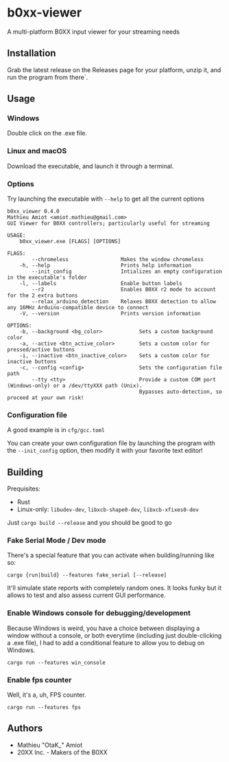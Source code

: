 # b0xx-viewer

A multi-platform B0XX input viewer for your streaming needs

## Installation

Grab the latest release on the Releases page for your platform, unzip it, and run the program from there`.

## Usage

### Windows

Double click on the .exe file.

### Linux and macOS

Download the executable, and launch it through a terminal.

### Options

Try launching the executable with `--help` to get all the current options

```text
b0xx_viewer 0.4.0
Mathieu Amiot <amiot.mathieu@gmail.com>
GUI Viewer for B0XX controllers; particularly useful for streaming

USAGE:
    b0xx_viewer.exe [FLAGS] [OPTIONS]

FLAGS:
        --chromeless                 Makes the window chromeless
    -h, --help                       Prints help information
        --init_config                Intializes an empty configuration in the executable's folder
    -l, --labels                     Enable button labels
        --r2                         Enables B0XX r2 mode to account for the 2 extra buttons
        --relax_arduino_detection    Relaxes B0XX detection to allow any 16MHz Arduino-compatible device to connect
    -V, --version                    Prints version information

OPTIONS:
    -b, --background <bg_color>            Sets a custom background color
    -a, --active <btn_active_color>        Sets a custom color for pressed/active buttons
    -i, --inactive <btn_inactive_color>    Sets a custom color for inactive buttons
    -c, --config <config>                  Sets the configuration file path
        --tty <tty>                        Provide a custom COM port (Windows-only) or a /dev/ttyXXX path (Unix).
                                           Bypasses auto-detection, so proceed at your own risk!
```

### Configuration file

A good example is in `cfg/gcc.toml`

You can create your own configuration file by launching the program with the `--init_config` option, then modify it with your favorite text editor!

## Building

Prequisites:

- Rust
- Linux-only: `libudev-dev`, `libxcb-shape0-dev`, `libxcb-xfixes0-dev`

Just `cargo build --release` and you should be good to go

### Fake Serial Mode / Dev mode

There's a special feature that you can activate when building/running like so:

`cargo {run|build} --features fake_serial [--release]`

It'll simulate state reports with completely random ones. It looks funky but it allows to test and also assess current GUI performance.

### Enable Windows console for debugging/development

Because Windows is weird, you have a choice between displaying a window without a console, or both everytime (including just double-clicking a .exe file), I had to add a conditional feature to allow you to debug on Windows.

`cargo run --features win_console`

### Enable fps counter

Well, it's a, uh, FPS counter.

`cargo run --features fps`

## Authors

- Mathieu "OtaK_" Amiot
- 20XX Inc. - Makers of the B0XX
